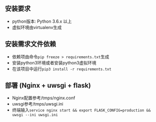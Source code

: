 ## 安装要求
- python版本: Python 3.6.x 以上
- 虚拟环境由virtualenv生成

## 安装需求文件依赖
- 依赖项由命令`pip freeze > requirements.txt`生成
- 安装python3环境或者安装python3虚拟环境
- 在该项目中运行`pip3 install -r requirements.txt`

## 部署 (Nginx + uwsgi + flask)
- Nginx配置参考/tmps/nginx.conf
- uwsgi参考/tmps/uwsgi.ini
- 终端输入`service nginx start && export FLASK_CONFIG=production && uwsgi --ini uwsgi.ini`